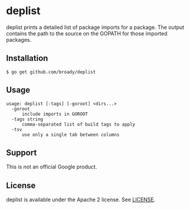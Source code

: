 # deplist

deplist prints a detailed list of package imports for a package.
The output contains the path to the source on the GOPATH for those imported packages.

## Installation

```
$ go get github.com/broady/deplist
```

## Usage

```
usage: deplist [-tags] [-goroot] <dirs...>
  -goroot
      include imports in GOROOT
  -tags string
      comma-separated list of build tags to apply
  -tsv
      use only a single tab between columns
```

## Support

This is not an official Google product.

## License

deplist is available under the Apache 2 license. See [LICENSE](LICENSE).
